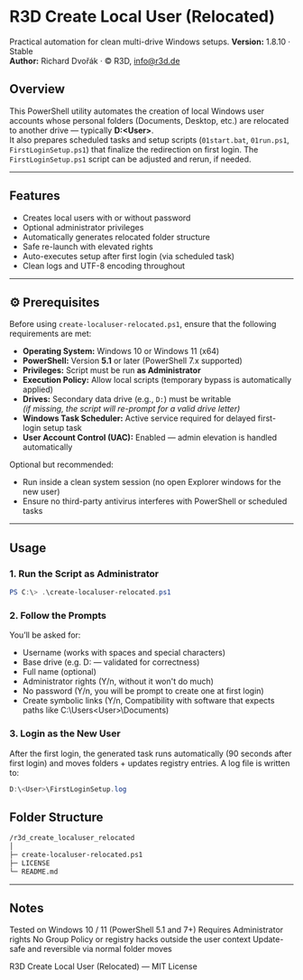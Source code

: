# R3D Create Local User (Relocated)
Practical automation for clean multi-drive Windows setups.
**Version:** 1.8.10 · Stable  
**Author:** Richard Dvořák · © R3D, info@r3d.de

## Overview
This PowerShell utility automates the creation of local Windows user accounts whose personal folders (Documents, Desktop, etc.) are relocated to another drive — typically **D:\<User>**.  
It also prepares scheduled tasks and setup scripts (`01start.bat`, `01run.ps1`, `FirstLoginSetup.ps1`) that finalize the redirection on first login.
The `FirstLoginSetup.ps1` script can be adjusted and rerun, if needed.

---

## Features
- Creates local users with or without password
- Optional administrator privileges
- Automatically generates relocated folder structure
- Safe re-launch with elevated rights
- Auto-executes setup after first login (via scheduled task)
- Clean logs and UTF-8 encoding throughout

---

## ⚙️ Prerequisites

Before using `create-localuser-relocated.ps1`, ensure that the following requirements are met:

- **Operating System:** Windows 10 or Windows 11 (x64)
- **PowerShell:** Version **5.1** or later (PowerShell 7.x supported)
- **Privileges:** Script must be run **as Administrator**
- **Execution Policy:** Allow local scripts (temporary bypass is automatically applied)
- **Drives:** Secondary data drive (e.g., `D:`) must be writable  
  *(if missing, the script will re-prompt for a valid drive letter)*
- **Windows Task Scheduler:** Active service required for delayed first-login setup task
- **User Account Control (UAC):** Enabled — admin elevation is handled automatically

Optional but recommended:
- Run inside a clean system session (no open Explorer windows for the new user)
- Ensure no third-party antivirus interferes with PowerShell or scheduled tasks

---

## Usage

### 1. Run the Script as Administrator
```powershell
PS C:\> .\create-localuser-relocated.ps1
```

### 2. Follow the Prompts

You’ll be asked for:
 - Username (works with spaces and special characters)
 - Base drive (e.g. D: — validated for correctness)
 - Full name (optional)
 - Administrator rights (Y/n, without it won't do much)
 - No password (Y/n, you will be prompt to create one at first login)
 - Create symbolic links (Y/n, Compatibility with software that expects paths like C:\Users\<User>\Documents)

### 3. Login as the New User

After the first login, the generated task runs automatically (90 seconds after first login) and moves folders + updates registry entries.
A log file is written to:
```powershell
D:\<User>\FirstLoginSetup.log
```
## Folder Structure
```bash
/r3d_create_localuser_relocated
│
├─ create-localuser-relocated.ps1
├─ LICENSE
└─ README.md
```

---

## Notes
Tested on Windows 10 / 11 (PowerShell 5.1 and 7+)
Requires Administrator rights
No Group Policy or registry hacks outside the user context
Update-safe and reversible via normal folder moves


R3D Create Local User (Relocated) — MIT License
